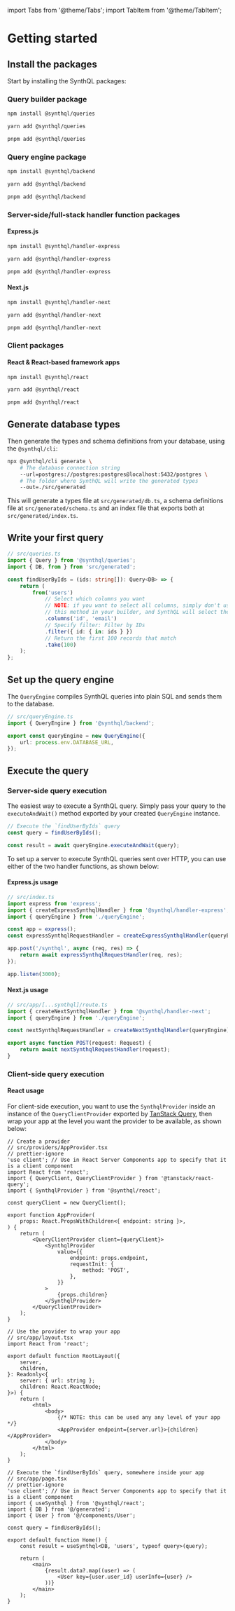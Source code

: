 ---
---

import Tabs from '@theme/Tabs';
import TabItem from '@theme/TabItem';

# Getting started

## Install the packages

Start by installing the SynthQL packages:

### Query builder package

<Tabs>
<TabItem value="npm" label="npm">

```bash
npm install @synthql/queries
```

</TabItem>
  
<TabItem value="yarn" label="yarn">

```bash
yarn add @synthql/queries
```

</TabItem>

<TabItem value="pnpm" label="pnpm">

```bash
pnpm add @synthql/queries
```

</TabItem>
</Tabs>

### Query engine package

<Tabs>
<TabItem value="npm" label="npm">

```bash
npm install @synthql/backend
```

</TabItem>
  
<TabItem value="yarn" label="yarn">

```bash
yarn add @synthql/backend
```

</TabItem>

<TabItem value="pnpm" label="pnpm">

```bash
pnpm add @synthql/backend
```

</TabItem>
</Tabs>

### Server-side/full-stack handler function packages

#### Express.js

<Tabs>
<TabItem value="npm" label="npm">

```bash
npm install @synthql/handler-express
```

</TabItem>
  
<TabItem value="yarn" label="yarn">

```bash
yarn add @synthql/handler-express
```

</TabItem>

<TabItem value="pnpm" label="pnpm">

```bash
pnpm add @synthql/handler-express
```

</TabItem>
</Tabs>

#### Next.js

<Tabs>
<TabItem value="npm" label="npm">

```bash
npm install @synthql/handler-next
```

</TabItem>
  
<TabItem value="yarn" label="yarn">

```bash
yarn add @synthql/handler-next
```

</TabItem>

<TabItem value="pnpm" label="pnpm">

```bash
pnpm add @synthql/handler-next
```

</TabItem>
</Tabs>

### Client packages

#### React & React-based framework apps

<Tabs>
<TabItem value="npm" label="npm">

```bash
npm install @synthql/react
```

</TabItem>
  
<TabItem value="yarn" label="yarn">

```bash
yarn add @synthql/react
```

</TabItem>

<TabItem value="pnpm" label="pnpm">

```bash
pnpm add @synthql/react
```

</TabItem>
</Tabs>

## Generate database types

Then generate the types and schema definitions from your database, using the `@synthql/cli`:

```bash
npx @synthql/cli generate \
    # The database connection string
    --url=postgres://postgres:postgres@localhost:5432/postgres \
    # The folder where SynthQL will write the generated types
    --out=./src/generated
```

This will generate a types file at `src/generated/db.ts`, a schema definitions file at `src/generated/schema.ts` and an index file that exports both at `src/generated/index.ts`.

## Write your first query

```ts
// src/queries.ts
import { Query } from '@synthql/queries';
import { DB, from } from 'src/generated';

const findUserByIds = (ids: string[]): Query<DB> => {
    return (
        from('users')
            // Select which columns you want
            // NOTE: if you want to select all columns, simply don't use
            // this method in your builder, and SynthQL will select them internally
            .columns('id', 'email')
            // Specify filter: Filter by IDs
            .filter({ id: { in: ids } })
            // Return the first 100 records that match
            .take(100)
    );
};
```

## Set up the query engine

The `QueryEngine` compiles SynthQL queries into plain SQL and sends them to the database.

```ts
// src/queryEngine.ts
import { QueryEngine } from '@synthql/backend';

export const queryEngine = new QueryEngine({
    url: process.env.DATABASE_URL,
});
```

## Execute the query

### Server-side query execution

The easiest way to execute a SynthQL query. Simply pass your query to the `executeAndWait()` method exported by your created `QueryEngine` instance.

```ts
// Execute the `findUserByIds` query
const query = findUserByIds();

const result = await queryEngine.executeAndWait(query);
```

To set up a server to execute SynthQL queries sent over HTTP, you can use either of the two handler functions, as shown below:

#### Express.js usage

```ts
// src/index.ts
import express from 'express';
import { createExpressSynthqlHandler } from '@synthql/handler-express';
import { queryEngine } from './queryEngine';

const app = express();
const expressSynthqlRequestHandler = createExpressSynthqlHandler(queryEngine);

app.post('/synthql', async (req, res) => {
    return await expressSynthqlRequestHandler(req, res);
});

app.listen(3000);
```

#### Next.js usage

```ts
// src/app/[...synthql]/route.ts
import { createNextSynthqlHandler } from '@synthql/handler-next';
import { queryEngine } from './queryEngine';

const nextSynthqlRequestHandler = createNextSynthqlHandler(queryEngine);

export async function POST(request: Request) {
    return await nextSynthqlRequestHandler(request);
}
```

### Client-side query execution

#### React usage

For client-side execution, you want to use the `SynthqlProvider` inside an instance of the `QueryClientProvider` exported by [TanStack Query](https://tanstack.com/query/latest/docs/framework/react/installation), then wrap your app at the level you want the provider to be available, as shown below:

```tsx
// Create a provider
// src/providers/AppProvider.tsx
// prettier-ignore
'use client'; // Use in React Server Components app to specify that it is a client component
import React from 'react';
import { QueryClient, QueryClientProvider } from '@tanstack/react-query';
import { SynthqlProvider } from '@synthql/react';

const queryClient = new QueryClient();

export function AppProvider(
    props: React.PropsWithChildren<{ endpoint: string }>,
) {
    return (
        <QueryClientProvider client={queryClient}>
            <SynthqlProvider
                value={{
                    endpoint: props.endpoint,
                    requestInit: {
                        method: 'POST',
                    },
                }}
            >
                {props.children}
            </SynthqlProvider>
        </QueryClientProvider>
    );
}

// Use the provider to wrap your app
// src/app/layout.tsx
import React from 'react';

export default function RootLayout({
    server,
    children,
}: Readonly<{
    server: { url: string };
    children: React.ReactNode;
}>) {
    return (
        <html>
            <body>
                {/* NOTE: this can be used any any level of your app */}
                <AppProvider endpoint={server.url}>{children}</AppProvider>
            </body>
        </html>
    );
}

// Execute the `findUserByIds` query, somewhere inside your app
// src/app/page.tsx
// prettier-ignore
'use client'; // Use in React Server Components app to specify that it is a client component
import { useSynthql } from '@synthql/react';
import { DB } from '@/generated';
import { User } from '@/components/User';

const query = findUserByIds();

export default function Home() {
    const result = useSynthql<DB, 'users', typeof query>(query);

    return (
        <main>
            {result.data?.map((user) => (
                <User key={user.user_id} userInfo={user} />
            ))}
        </main>
    );
}
```

